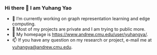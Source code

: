 ### Hi there 👋 I am Yuhang Yao


- 🔭 I’m currently working on graph representation learning and edge computing.
- 🌱 Most of my projects are private and I am trying to public more. 
- 💬 My homepage is https://www.andrew.cmu.edu/user/yuhangya/.
- 📫 If you have any question on my research or project, e-mail me at yuhangya@andrew.cmu.edu.

